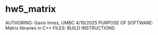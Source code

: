 # hw5_matrix
AUTHORING: Gavin Innes, UMBC 4/19/2025
PURPOSE OF SOFTWARE: Matrix libraries in C++
FILES: 
BUILD INSTRUCTIONS: 
